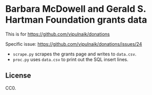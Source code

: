 # Barbara McDowell and Gerald S. Hartman Foundation grants data

This is for https://github.com/vipulnaik/donations

Specific issue: https://github.com/vipulnaik/donations/issues/24

- `scrape.py` scrapes the grants page and writes to `data.csv`.
- `proc.py` uses `data.csv` to print out the SQL insert lines.

## License

CC0.
